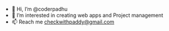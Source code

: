 - 👋 Hi, I’m @coderpadhu
- 👀 I’m interested in creating web apps and Project management
- 📫 Reach me checkwithpaddy@gmail.com

<!---
coderpadhu/coderpadhu is a ✨ special ✨ repository because its `README.md` (this file) appears on your GitHub profile.
You can click the Preview link to take a look at your changes.
--->
